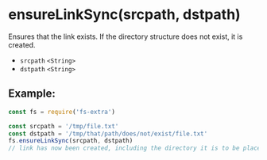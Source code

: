 # ensureLinkSync(srcpath, dstpath)

Ensures that the link exists. If the directory structure does not exist, it is created.

- `srcpath` `<String>`
- `dstpath` `<String>`

## Example:

```js
const fs = require('fs-extra')

const srcpath = '/tmp/file.txt'
const dstpath = '/tmp/that/path/does/not/exist/file.txt'
fs.ensureLinkSync(srcpath, dstpath)
// link has now been created, including the directory it is to be placed in
```
